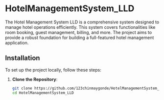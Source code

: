 # HotelManagementSystem_LLD
The Hotel Management System LLD is a comprehensive system designed to manage hotel operations efficiently. This system covers functionalities like room booking, guest management, billing, and more. The project aims to provide a robust foundation for building a full-featured hotel management application.

## Installation
To set up the project locally, follow these steps:

1. **Clone the Repository**:
   ```sh
   git clone https://github.com/123chinmaygonde/HotelManagementSystem_LLD.git
   cd HotelManagementSystem_LLD
